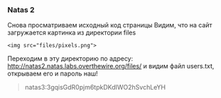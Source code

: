 ### Natas 2
Снова просматриваем исходный код страницы
Видим, что на сайт загружается картинка из директории files
```
<img src="files/pixels.png">
```
Переходим в эту директорию по адресу: http://natas2.natas.labs.overthewire.org/files/ и видим файл users.txt, открываем его и пароль наш!

> natas3:3gqisGdR0pjm6tpkDKdIWO2hSvchLeYH